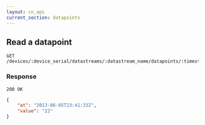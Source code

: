 ```yaml
---
layout: cn_api
current_section: datapoints
---
```


## Read a datapoint

    GET /devices/:device_serial/datastreams/:datastream_name/datapoints/:timestamp

### Response

    200 OK

~~~json
{
    "at": "2013-06-05T23:41:33Z",
    "value": "22"
}
~~~
